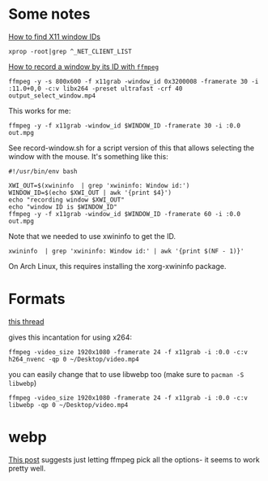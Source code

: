 # Some notes

[How to find X11 window IDs](https://stackoverflow.com/questions/252906/how-to-get-the-list-of-open-windows-from-xserver/1017932#1017932)

    xprop -root|grep ^_NET_CLIENT_LIST

[How to record a window by its ID with `ffmpeg`](https://stackoverflow.com/questions/62649524/how-can-i-record-a-window-using-ffmpeg-by-id)

    ffmpeg -y -s 800x600 -f x11grab -window_id 0x3200008 -framerate 30 -i :11.0+0,0 -c:v libx264 -preset ultrafast -crf 40 output_select_window.mp4

This works for me:

    ffmpeg -y -f x11grab -window_id $WINDOW_ID -framerate 30 -i :0.0 out.mpg 

See record-window.sh for a script version of this that allows selecting the
window with the mouse. It's something like this:

    #!/usr/bin/env bash

    XWI_OUT=$(xwininfo  | grep 'xwininfo: Window id:')
    WINDOW_ID=$(echo $XWI_OUT | awk '{print $4}')
    echo "recording window $XWI_OUT"
    echo "window ID is $WINDOW_ID"
    ffmpeg -y -f x11grab -window_id $WINDOW_ID -framerate 60 -i :0.0 out.mpg 

Note that we needed to use xwininfo to get the ID.

    xwininfo  | grep 'xwininfo: Window id:' | awk '{print $(NF - 1)}' 

On Arch Linux, this requires installing the xorg-xwininfo package.

# Formats

[this thread](https://forum.videohelp.com/threads/404503-ffmpeg-x11grab-capture-on-Xubuntu-Linux-fails)

gives this incantation for using x264:

    ffmpeg -video_size 1920x1080 -framerate 24 -f x11grab -i :0.0 -c:v h264_nvenc -qp 0 ~/Desktop/video.mp4

you can easily change that to use libwebp too (make sure to `pacman -S libwebp`)

    ffmpeg -video_size 1920x1080 -framerate 24 -f x11grab -i :0.0 -c:v libwebp -qp 0 ~/Desktop/video.mp4

# webp

[This post](https://stackoverflow.com/questions/68664693/trying-to-convert-an-mp4-to-webp-with-ffmpeg-with-different-lossless-compression)
suggests just letting ffmpeg pick all the options- it seems to work pretty well.
